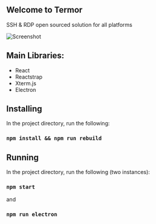## Welcome to Termor
SSH & RDP open sourced solution for all platforms

![Screenshot](https://i.imgur.com/jCxx3vP.png "Screenshot")


## Main Libraries:
- React
- Reactstrap
- Xterm.js
- Electron

## Installing

In the project directory, run the following:

### `npm install && npm run rebuild`

## Running

In the project directory, run the following (two instances):

### `npm start`

and

### `npm run electron`
